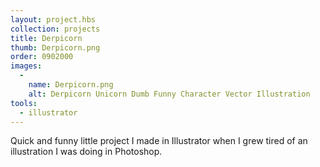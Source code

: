 ```yaml
---
layout: project.hbs
collection: projects
title: Derpicorn
thumb: Derpicorn.png
order: 0902000
images:
  -
    name: Derpicorn.png
    alt: Derpicorn Unicorn Dumb Funny Character Vector Illustration
tools:
  - illustrator
---
```


Quick and funny little project I made in Illustrator when I grew tired of an illustration I was doing in Photoshop.
